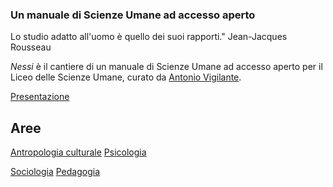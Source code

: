<link rel="stylesheet" href="style.css">

### Un manuale di Scienze Umane ad accesso aperto

<div class="callout">
Lo studio adatto all'uomo è quello dei suoi rapporti." Jean-Jacques Rousseau
</div>

_Nessi_ è il cantiere di un manuale di Scienze Umane ad accesso aperto per il Liceo delle Scienze Umane, curato da [Antonio Vigilante](autore.md).

[Presentazione](presentazione.md)

## Aree

<a href="https://antonio-vigilante.github.io/nessi/antropologia/index.html" class="button orange">Antropologia culturale</a> <a href="https://antonio-vigilante.github.io/nessi/psicologia/index.html" class="button green">Psicologia</a>

 <a href="https://antonio-vigilante.github.io/nessi/sociologia/index.html" class="button purple">Sociologia</a> <a href="https://antonio-vigilante.github.io/nessi/pedagogia/index.html" class="button blue">Pedagogia</a>




 


